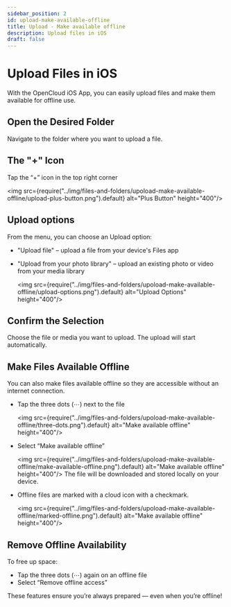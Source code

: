 ```yaml
---
sidebar_position: 2
id: upload-make-available-offline
title: Upload - Make available offline
description: Upload files in iOS
draft: false
---
```


# Upload Files in iOS

With the OpenCloud iOS App, you can easily upload files and make them available for offline use.

## Open the Desired Folder

Navigate to the folder where you want to upload a file.

## The "+" Icon

Tap the “+” icon in the top right corner

<img src={require("../img/files-and-folders/upoload-make-available-offline/upload-plus-button.png").default} alt="Plus Button" height="400"/>

## Upload options

From the menu, you can choose an Upload option:

- "Upload file" – upload a file from your device's Files app
- "Upload from your photo library" – upload an existing photo or video from your media library

  <img src={require("../img/files-and-folders/upoload-make-available-offline/upload-options.png").default} alt="Upload Options" height="400"/>

## Confirm the Selection

Choose the file or media you want to upload. The upload will start automatically.

## Make Files Available Offline

You can also make files available offline so they are accessible without an internet connection.

- Tap the three dots (⋯) next to the file

  <img src={require("../img/files-and-folders/upoload-make-available-offline/three-dots.png").default} alt="Make available offline" height="400"/>

- Select “Make available offline”

  <img src={require("../img/files-and-folders/upoload-make-available-offline/make-available-offline.png").default} alt="Make available offline" height="400"/>
  The file will be downloaded and stored locally on your device.

- Offline files are marked with a cloud icon with a checkmark.

  <img src={require("../img/files-and-folders/upoload-make-available-offline/marked-offline.png").default} alt="Make available offline" height="400"/>

## Remove Offline Availability

To free up space:

- Tap the three dots (⋯) again on an offline file
- Select “Remove offline access”

These features ensure you’re always prepared — even when you’re offline!
